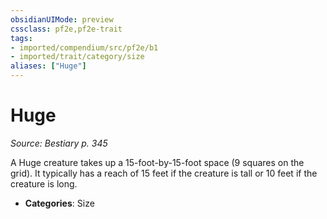 ```yaml
---
obsidianUIMode: preview
cssclass: pf2e,pf2e-trait
tags:
- imported/compendium/src/pf2e/b1
- imported/trait/category/size
aliases: ["Huge"]
---
```

# Huge  
*Source: Bestiary p. 345*  

A Huge creature takes up a 15-foot-by-15-foot space (9 squares on the grid). It typically has a reach of 15 feet if the creature is tall or 10 feet if the creature is long.

- **Categories**: Size